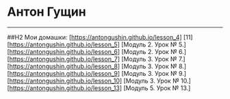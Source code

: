 # Антон Гущин
------------------------------
##H2 Мои домашки:
[https://antongushin.github.io/lesson_4] [11]
[https://antongushin.github.io/lesson_5] [Модуль 2. Урок № 5.]
[https://antongushin.github.io/lesson_6] [Модуль 2. Урок № 6.]
[https://antongushin.github.io/lesson_7] [Модуль 3. Урок № 7.]
[https://antongushin.github.io/lesson_8] [Модуль 3. Урок № 8.]
[https://antongushin.github.io/lesson_9]  [Модуль 3. Урок № 9.]
[https://antongushin.github.io/lesson_10] [Модуль 3. Урок № 10.]
[https://antongushin.github.io/lesson_13] [Модуль 5. Урок № 13.]
